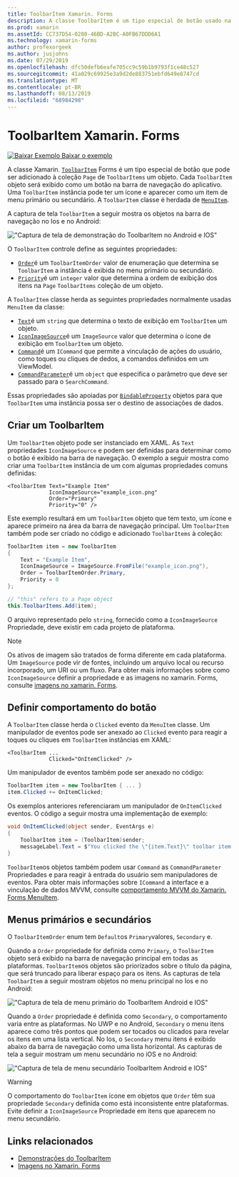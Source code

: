 ```yaml
---
title: ToolbarItem Xamarin. Forms
description: A classe ToolbarItem é um tipo especial de botão usado na barra de navegação de um aplicativo.
ms.prod: xamarin
ms.assetId: CC737D54-0280-46BD-A2BC-A0FB67DDD6A1
ms.technology: xamarin-forms
author: profexorgeek
ms.author: jusjohns
ms.date: 07/29/2019
ms.openlocfilehash: dfc50defb6eafe705cc9c59b1b9793f1ce48c527
ms.sourcegitcommit: 41a029c69925e3a9d2de883751ebfd649e8747cd
ms.translationtype: MT
ms.contentlocale: pt-BR
ms.lasthandoff: 08/13/2019
ms.locfileid: "68984298"
---
```

# <a name="xamarinforms-toolbaritem"></a>ToolbarItem Xamarin. Forms

[![Baixar Exemplo](~/media/shared/download.png) Baixar o exemplo](https://docs.microsoft.com/en-us/samples/xamarin/xamarin-forms-samples/userinterface-toolbaritem/)

A classe Xamarin. [`ToolbarItem`](xref:Xamarin.Forms.ToolbarItem) Forms é um tipo especial de botão que pode ser adicionado à coleção `Page` de `ToolbarItems` um objeto. Cada `ToolbarItem` objeto será exibido como um botão na barra de navegação do aplicativo. Uma `ToolbarItem` instância pode ter um ícone e aparecer como um item de menu primário ou secundário. A `ToolbarItem` classe é herdada de [`MenuItem`](xref:Xamarin.Forms.MenuItem).

A captura de tela `ToolbarItem` a seguir mostra os objetos na barra de navegação no Ios e no Android:

!["Captura de tela de demonstração do ToolbarItem no Android e IOS"](toolbaritem-images/toolbaritem-device-screenshot.png "Captura de tela de demonstração do ToolbarItem no Android e Ios")

O `ToolbarItem` controle define as seguintes propriedades:

* [`Order`](xref:Xamarin.Forms.ToolbarItem.Order)é um `ToolbarItemOrder` valor de enumeração que determina se `ToolbarItem` a instância é exibida no menu primário ou secundário.
* [`Priority`](xref:Xamarin.Forms.ToolbarItem.Priority)é um `integer` valor que determina a ordem de exibição dos itens na `Page` `ToolbarItems` coleção de um objeto.

A `ToolbarItem` classe herda as seguintes propriedades normalmente usadas `MenuItem` da classe:

* [`Text`](xref:Xamarin.Forms.MenuItem.Text)é um `string` que determina o texto de exibição em `ToolbarItem` um objeto.
* [`IconImageSource`](xref:Xamarin.Forms.MenuItem.IconImageSource)é um `ImageSource` valor que determina o ícone de exibição em `ToolbarItem` um objeto.
* [`Command`](xref:Xamarin.Forms.MenuItem.Command)é um `ICommand` que permite a vinculação de ações do usuário, como toques ou cliques de dedos, a comandos definidos em um ViewModel.
* [`CommandParameter`](xref:Xamarin.Forms.MenuItem.CommandParameter)é um `object` que especifica o parâmetro que deve ser passado para o `SearchCommand`.

Essas propriedades são apoiadas por [`BindableProperty`](xref:Xamarin.Forms.BindableProperty) objetos para que `ToolbarItem` uma instância possa ser o destino de associações de dados.

## <a name="create-a-toolbaritem"></a>Criar um ToolbarItem

Um `ToolbarItem` objeto pode ser instanciado em XAML. As `Text` propriedades `IconImageSource` e podem ser definidas para determinar como o botão é exibido na barra de navegação. O exemplo a seguir mostra como criar uma `ToolbarItem` instância de um com algumas propriedades comuns definidas:

```xaml
<ToolbarItem Text="Example Item"
             IconImageSource="example_icon.png"
             Order="Primary"
             Priority="0" />
```

Este exemplo resultará em um `ToolbarItem` objeto que tem texto, um ícone e aparece primeiro na área da barra de navegação principal. Um `ToolbarItem` também pode ser criado no código e adicionado `ToolbarItems` à coleção:

```csharp
ToolbarItem item = new ToolbarItem
{
    Text = "Example Item",
    IconImageSource = ImageSource.FromFile("example_icon.png"),
    Order = ToolbarItemOrder.Primary,
    Priority = 0
};

// "this" refers to a Page object
this.ToolbarItems.Add(item);
```

O arquivo representado pelo `string`, fornecido como a `IconImageSource` Propriedade, deve existir em cada projeto de plataforma.

> [!NOTE]
> Os ativos de imagem são tratados de forma diferente em cada plataforma. Um `ImageSource` pode vir de fontes, incluindo um arquivo local ou recurso incorporado, um URI ou um fluxo. Para obter mais informações sobre como `IconImageSource` definir a propriedade e as imagens no xamarin. Forms, consulte [imagens no xamarin. Forms](~/xamarin-forms/user-interface/images.md).

## <a name="define-button-behavior"></a>Definir comportamento do botão

A `ToolbarItem` classe herda o `Clicked` evento da `MenuItem` classe. Um manipulador de eventos pode ser anexado ao `Clicked` evento para reagir a toques ou cliques em `ToolbarItem` instâncias em XAML:

```xaml
<ToolbarItem ...
             Clicked="OnItemClicked" />
```

Um manipulador de eventos também pode ser anexado no código:

```csharp
ToolbarItem item = new ToolbarItem { ... }
item.Clicked += OnItemClicked;
```

Os exemplos anteriores referenciaram um manipulador de `OnItemClicked` eventos. O código a seguir mostra uma implementação de exemplo:

```csharp
void OnItemClicked(object sender, EventArgs e)
{
    ToolbarItem item = (ToolbarItem)sender;
    messageLabel.Text = $"You clicked the \"{item.Text}\" toolbar item.";
}
```

`ToolbarItem`os objetos também podem usar `Command` as `CommandParameter` Propriedades e para reagir à entrada do usuário sem manipuladores de eventos. Para obter mais informações sobre `ICommand` a interface e a vinculação de dados MVVM, consulte [comportamento MVVM do Xamarin. Forms MenuItem](~/xamarin-forms/user-interface/menuitem.md#define-menuitem-behavior-with-mvvm).

## <a name="primary-and-secondary-menus"></a>Menus primários e secundários

O `ToolbarItemOrder` enum tem `Default`os `Primary`valores, `Secondary` e.

Quando a `Order` propriedade for definida como `Primary`, o `ToolbarItem` objeto será exibido na barra de navegação principal em todas as plataformas. `ToolbarItem`os objetos são priorizados sobre o título da página, que será truncado para liberar espaço para os itens. As capturas de tela `ToolbarItem` a seguir mostram objetos no menu principal no Ios e no Android:

!["Captura de tela de menu primário do ToolbarItem Android e IOS"](toolbaritem-images/toolbaritem-primary-menu.png "Captura de tela do menu principal do ToolbarItem no Android e Ios")

Quando a `Order` propriedade é definida como `Secondary`, o comportamento varia entre as plataformas. No UWP e no Android, `Secondary` o menu itens aparece como três pontos que podem ser tocados ou clicados para revelar os itens em uma lista vertical. No Ios, o `Secondary` menu itens é exibido abaixo da barra de navegação como uma lista horizontal. As capturas de tela a seguir mostram um menu secundário no iOS e no Android:

!["Captura de tela de menu secundário ToolbarItem Android e IOS"](toolbaritem-images/toolbaritem-secondary-menu.png "Captura de tela de menu secundário ToolbarItem no Android e Ios")

> [!WARNING]
> O comportamento do `ToolbarItem` ícone em objetos que `Order` têm sua propriedade `Secondary` definida como está inconsistente entre plataformas. Evite definir a `IconImageSource` Propriedade em itens que aparecem no menu secundário.

## <a name="related-links"></a>Links relacionados

* [Demonstrações do ToolbarItem](https://docs.microsoft.com/en-us/samples/xamarin/xamarin-forms-samples/userinterface-toolbaritem/)
* [Imagens no Xamarin. Forms](~/xamarin-forms/user-interface/images.md)
